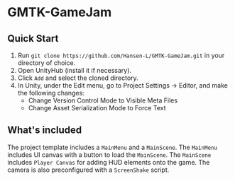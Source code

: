 # GMTK-GameJam

## Quick Start

1. Run `git clone https://github.com/Hansen-L/GMTK-GameJam.git` in your directory of choice.
2. Open UnityHub (install it if necessary). 
3. Click `Add` and select the cloned directory.
4. In Unity, under the Edit menu, go to Project Settings -> Editor, and make the following changes:
    - Change Version Control Mode to Visible Meta Files
    - Change Asset Serialization Mode to Force Text

## What's included

The project template includes a `MainMenu` and a `MainScene`. The `MainMenu` includes UI canvas with a button to load the `MainScene`.
The `MainScene` includes `Player Canvas` for adding HUD elements onto the game. The camera is also preconfigured with a `ScreenShake` script.
